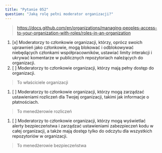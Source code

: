 ```yaml
---
title: "Pytanie 052"
question: "Jaką rolę pełni moderator organizacji?"
---
```



> https://docs.github.com/en/organizations/managing-peoples-access-to-your-organization-with-roles/roles-in-an-organization
1. [x] Moderatorzy to członkowie organizacji, którzy, oprócz swoich uprawnień jako członkowie, mogą blokować i odblokowywać niebędących członkami współpracowników, ustawiać limity interakcji i ukrywać komentarze w publicznych repozytoriach należących do organizacji.
1. [ ] Moderatorzy to członkowie organizacji, którzy mają pełny dostęp do organizacji.
> To właściciele organizacji
1. [ ] Moderatorzy to członkowie organizacji, którzy mogą zarządzać ustawieniami rozliczeń dla Twojej organizacji, takimi jak informacje o płatnościach.
> To menedżerowie rozliczeń
1. [ ] Moderatorzy to członkowie organizacji, którzy mogą wyświetlać alerty bezpieczeństwa i zarządzać ustawieniami zabezpieczeń kodu w całej organizacji, a także mają dostęp tylko do odczytu dla wszystkich repozytoriów w organizacji.
> To menedżerowie bezpieczeństwa
